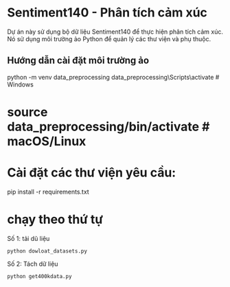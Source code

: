# Sentiment140 - Phân tích cảm xúc

Dự án này sử dụng bộ dữ liệu Sentiment140 để thực hiện phân tích cảm xúc. Nó sử dụng môi trường ảo Python để quản lý các thư viện và phụ thuộc.

## Hướng dẫn cài đặt môi trường ảo
python -m venv data_preprocessing
data_preprocessing\Scripts\activate   # Windows
# source data_preprocessing/bin/activate  # macOS/Linux

# Cài đặt các thư viện yêu cầu:
pip install -r requirements.txt

# chạy theo thứ tự 
Số 1: tải dũ liệu
```
python dowloat_datasets.py
```
Số 2: Tách dữ liệu
```
python get400kdata.py

```